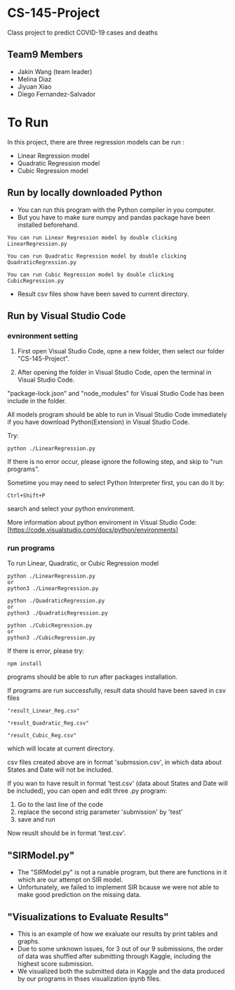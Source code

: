 # CS-145-Project
Class project to predict COVID-19 cases and deaths

## Team9 Members
- Jakin Wang (team leader)
- Melina Diaz
- Jiyuan Xiao
- Diego Fernandez-Salvador

# To Run
In this project, there are three regression models can be run :
- Linear Regression model
- Quadratic Regression model
- Cubic Regression model

## Run by locally downloaded Python
- You can run this program with the Python compiler in you computer.
- But you have to make sure numpy and pandas package have been installed beforehand.
```
You can run Linear Regression model by double clicking LinearRegression.py

You can run Quadratic Regression model by double clicking QuadraticRegression.py

You can run Cubic Regression model by double clicking CubicRegression.py
```
- Result csv files show have been saved to current directory.

## Run by Visual Studio Code

### evnironment setting
1. First open Visual Studio Code, opne a new folder, then select our folder "CS-145-Project".

2. After opening the folder in Visual Studio Code, open the terminal in Visual Studio Code.

"package-lock.json" and "node_modules" for Visual Studio Code has been include in the folder.

All models program should be able to run in Visual Studio Code immediately if you have download Python(Extension) in Visual Studio Code.

Try:
```
python ./LinearRegression.py
```
If there is no error occur, please ignore the following step, and skip to "run programs".

Sometime you may need to select Python Interpreter first, you can do it by:
```
Ctrl+Shift+P
```
search and select your python environment. 

More information about python enviroment in Visual Studio Code: [https://code.visualstudio.com/docs/python/environments]

### run programs

To run Linear, Quadratic, or Cubic Regression model
```
python ./LinearRegression.py
or
python3 ./LinearRegression.py

python ./QuadraticRegression.py
or
python3 ./QuadraticRegression.py

python ./CubicRegression.py
or
python3 ./CubicRegression.py
```
If there is error, please try:
```
npm install
```
programs should be able to run after packages installation.

If programs are run successfully, result data should have been saved in csv files 
```
"result_Linear_Reg.csv" 

"result_Quadratic_Reg.csv" 

"result_Cubic_Reg.csv" 
```
which will locate at current directory.

csv files created above are in format 'submssion.csv', in which data about States and Date will not be included.

If you wan to have result in format 'test.csv' (data about States and Date will be included), you can open and edit three .py program:
1. Go to the last line of the code
2. replace the second strig parameter 'submission' by 'test'
3. save and run 

Now reuslt should be in format 'test.csv'.

## "SIRModel.py"
- The "SIRModel.py" is not a runable program, but there are functions in it which are our attempt on SIR model.
- Unfortunately, we failed to implement SIR bcause we were not able to make good prediction on the missing data.

## "Visualizations to Evaluate Results"
- This is an example of how we exaluate our results by print tables and graphs.
- Due to some unknown issues, for 3 out of our 9 submissions, the order of data was shuffled after submitting through Kaggle, including the highest score submission.
- We visualized both the submitted data in Kaggle and the data produced by our programs in thses visualization ipynb files.